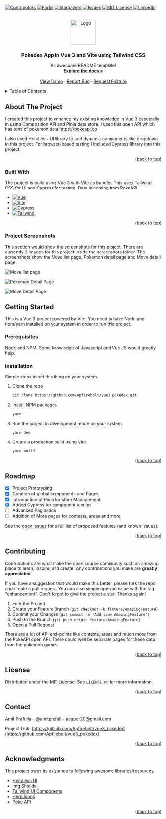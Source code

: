 <a name="readme-top"></a>

[![Contributors][contributors-shield]][contributors-url]
[![Forks][forks-shield]][forks-url]
[![Stargazers][stars-shield]][stars-url]
[![Issues][issues-shield]][issues-url]
[![MIT License][license-shield]][license-url]
[![LinkedIn][linkedin-shield]][linkedin-url]


<!-- PROJECT LOGO -->
<br />
<div align="center">
  <a href="https://github.com/Apfirebolt/vue3_pokedex">
    <img src="screenshots/2.png" alt="Logo" width="80" height="80">
  </a>

  <h3 align="center">Pokedex App in Vue 3 and Vite using Tailwind CSS</h3>

  <p align="center">
    An awesome README template!
    <br />
    <a href="https://github.com/Apfirebolt/vue3_pokedex"><strong>Explore the docs »</strong></a>
    <br />
    <br />
    <a href="https://github.com/Apfirebolt/vue3_pokedex">View Demo</a>
    ·
    <a href="https://github.com/Apfirebolt/vue3_pokedex/issues">Report Bug</a>
    ·
    <a href="https://github.com/Apfirebolt/vue3_pokedex/issues">Request Feature</a>
  </p>
</div>


<!-- TABLE OF CONTENTS -->
<details>
  <summary>Table of Contents</summary>
  <ol>
    <li>
      <a href="#about-the-project">About The Project</a>
      <ul>
        <li><a href="#built-with">Built With</a></li>
      </ul>
    </li>
    <li>
      <a href="#getting-started">Getting Started</a>
      <ul>
        <li><a href="#prerequisites">Prerequisites</a></li>
        <li><a href="#installation">Installation</a></li>
      </ul>
    </li>
    <li><a href="#roadmap">Roadmap</a></li>
    <li><a href="#contributing">Contributing</a></li>
    <li><a href="#license">License</a></li>
    <li><a href="#contact">Contact</a></li>
    <li><a href="#acknowledgments">Acknowledgments</a></li>
  </ol>
</details>



<!-- ABOUT THE PROJECT -->
## About The Project

I created this project to enhance my existing knowledge in Vue 3 especially in using Composition API and Pinia data store. I used this open API which has tons of pokemon data <a href="https://pokeapi.co">https://pokeapi.co</a>

I also used Headless-UI library to add dynamic components like dropdown in this project. For browser-based testing I included Cypress library into this project.

<p align="right">(<a href="#readme-top">back to top</a>)</p>

### Built With

The project is build using Vue 3 with Vite as bundler. This uses Tailwind CSS for UI and Cypress for testing. Data is coming from PokeAPI.

* [![Vue][Vue.js]][Vue-url]
* [![Vite][Vite]][vite-url]
* [![Cypress][cypress]][cypress-url]
* [![Tailwind][Tailwind]][tailwind-url]


<p align="right">(<a href="#readme-top">back to top</a>)</p>

### Project Screenshots

This section would show the screenshots for this project. There are currently 3 images for this project inside the screenshots folder. The screenshots show the Move list page, Pokemon detail page and Move detail page.

![Move list page](screenshots/1.png)

![Pokemon Detail Page](screenshots/2.png)

![Move Detail Page](screenshots/3.png)

<!-- GETTING STARTED -->
## Getting Started

This is a Vue 3 project powered by Vite. You need to have Node and npm/yarn installed on your system in order to run this project. 

### Prerequisites

Node and NPM. Some knowledge of Javascript and Vue JS would greatly help.

### Installation

Simple steps to set this thing on your system.

1. Clone the repo
   ```sh
   git clone https://github.com/Apfirebolt/vue3_pokedex.git
   ```
2. Install NPM packages
   ```sh
   yarn
   ```
3. Run the project in development mode on your system
   ```sh
   yarn dev
   ```
4. Create a production build using Vite
   ```sh
   yarn build
   ```

<p align="right">(<a href="#readme-top">back to top</a>)</p>

<!-- ROADMAP -->
## Roadmap

- [x] Project Prototyping
- [x] Creation of global components and Pages
- [x] Introduction of Pinia for store Management
- [x] Added Cypress for component testing
- [ ] Advanced Pagination
- [ ] Addition of More pages for contests, areas and more

See the [open issues](https://github.com/Apfirebolt/vue3_pokedex/issues) for a full list of proposed features (and known issues).

<p align="right">(<a href="#readme-top">back to top</a>)</p>


<!-- CONTRIBUTING -->
## Contributing

Contributions are what make the open source community such an amazing place to learn, inspire, and create. Any contributions you make are **greatly appreciated**.

If you have a suggestion that would make this better, please fork the repo and create a pull request. You can also simply open an issue with the tag "enhancement".
Don't forget to give the project a star! Thanks again!

1. Fork the Project
2. Create your Feature Branch (`git checkout -b feature/AmazingFeature`)
3. Commit your Changes (`git commit -m 'Add some AmazingFeature'`)
4. Push to the Branch (`git push origin feature/AmazingFeature`)
5. Open a Pull Request

There are a lot of API end-points like contests, areas and much more from the PokeAPI open API. There could well be separate pages for these data from the pokemon games.

<p align="right">(<a href="#readme-top">back to top</a>)</p>



<!-- LICENSE -->
## License

Distributed under the MIT License. See `LICENSE.md` for more information.

<p align="right">(<a href="#readme-top">back to top</a>)</p>



<!-- CONTACT -->
## Contact

Amit Prafulla - [@amitprafull](https://twitter.com/your_username) - aspper20@gmail.com

Project Link: [https://github.com/Apfirebolt/vue3_pokedex](https://github.com/Apfirebolt/vue3_pokedex)

<p align="right">(<a href="#readme-top">back to top</a>)</p>



<!-- ACKNOWLEDGMENTS -->
## Acknowledgments

This project owes its existance to following awesome libraries/resources.

* [Headless UI](https://headlessui.com/)
* [Img Shields](https://shields.io)
* [Tailwind UI Components](https://tailwindui.com)
* [Hero Icons](https://heroicons.com/)
* [Poke API](https://pokeapi.co/)

<p align="right">(<a href="#readme-top">back to top</a>)</p>


[contributors-shield]: https://img.shields.io/github/contributors/othneildrew/Best-README-Template.svg?style=for-the-badge
[contributors-url]: https://github.com/Apfirebolt/vue3_pokedex/graphs/contributors
[forks-shield]: https://img.shields.io/github/forks/othneildrew/Best-README-Template.svg?style=for-the-badge
[forks-url]: https://github.com/Apfirebolt/vue3_pokedex/network/members
[stars-shield]: https://img.shields.io/github/stars/othneildrew/Best-README-Template.svg?style=for-the-badge
[stars-url]: https://github.com/Apfirebolt/vue3_pokedex/stargazers
[issues-shield]: https://img.shields.io/github/issues/othneildrew/Best-README-Template.svg?style=for-the-badge
[issues-url]: https://github.com/Apfirebolt/vue3_pokedex/issues
[license-shield]: https://img.shields.io/github/license/othneildrew/Best-README-Template.svg?style=for-the-badge
[license-url]: https://github.com/Apfirebolt/vue3_pokedex/blob/master/LICENSE.txt
[linkedin-shield]: https://img.shields.io/badge/-LinkedIn-black.svg?style=for-the-badge&logo=linkedin&colorB=555
[linkedin-url]: https://linkedin.com/in/othneildrew
[Vue.js]: https://img.shields.io/badge/Vue.js-35495E?style=for-the-badge&logo=vuedotjs&logoColor=4FC08D
[Vue-url]: https://vuejs.org/
[Vite]: https://img.shields.io/badge/vite-%23646CFF.svg?style=for-the-badge&logo=vite&logoColor=white
[vite-url]: https://vitejs.dev/
[Tailwind]: https://img.shields.io/badge/tailwindcss-%2338B2AC.svg?style=for-the-badge&logo=tailwind-css&logoColor=white
[tailwind-url]: https://tailwindcss.com/
[cypress]: https://img.shields.io/badge/-cypress-%23E5E5E5?style=for-the-badge&logo=cypress&logoColor=058a5e
[cypress-url]: https://www.cypress.io/